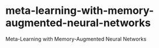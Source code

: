 # meta-learning-with-memory-augmented-neural-networks
Meta-Learning with Memory-Augmented Neural Networks
